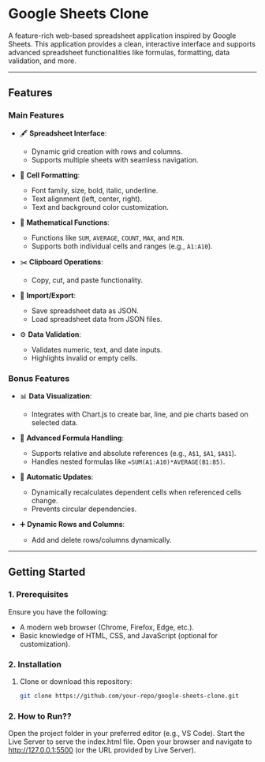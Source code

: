 # Google Sheets Clone

A feature-rich web-based spreadsheet application inspired by Google Sheets. This application provides a clean, interactive interface and supports advanced spreadsheet functionalities like formulas, formatting, data validation, and more.

---

## **Features**

### **Main Features**
- 🖋️ **Spreadsheet Interface**:
  - Dynamic grid creation with rows and columns.
  - Supports multiple sheets with seamless navigation.

- 📐 **Cell Formatting**:
  - Font family, size, bold, italic, underline.
  - Text alignment (left, center, right).
  - Text and background color customization.

- 🔢 **Mathematical Functions**:
  - Functions like `SUM`, `AVERAGE`, `COUNT`, `MAX`, and `MIN`.
  - Supports both individual cells and ranges (e.g., `A1:A10`).

- ✂️ **Clipboard Operations**:
  - Copy, cut, and paste functionality.

- 📂 **Import/Export**:
  - Save spreadsheet data as JSON.
  - Load spreadsheet data from JSON files.

- ⚙️ **Data Validation**:
  - Validates numeric, text, and date inputs.
  - Highlights invalid or empty cells.

### **Bonus Features**
- 📊 **Data Visualization**:
  - Integrates with Chart.js to create bar, line, and pie charts based on selected data.

- 🔗 **Advanced Formula Handling**:
  - Supports relative and absolute references (e.g., `A$1`, `$A1`, `$A$1`).
  - Handles nested formulas like `=SUM(A1:A10)*AVERAGE(B1:B5)`.

- 🔄 **Automatic Updates**:
  - Dynamically recalculates dependent cells when referenced cells change.
  - Prevents circular dependencies.

- ➕ **Dynamic Rows and Columns**:
  - Add and delete rows/columns dynamically.

---

## **Getting Started**

### **1. Prerequisites**
Ensure you have the following:
- A modern web browser (Chrome, Firefox, Edge, etc.).
- Basic knowledge of HTML, CSS, and JavaScript (optional for customization).

### **2. Installation**
1. Clone or download this repository:
   ```bash
   git clone https://github.com/your-repo/google-sheets-clone.git

### **2. How to Run??**
Open the project folder in your preferred editor (e.g., VS Code).
Start the Live Server to serve the index.html file.
Open your browser and navigate to http://127.0.0.1:5500 (or the URL provided by Live Server).


